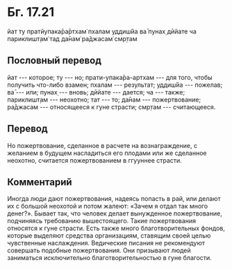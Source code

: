 # Бг. 17.21
йат ту пратйупака̄ра̄ртхам̇
пхалам уддиш́йа ва̄ пунах̣
дӣйате ча париклишт̣ам̇
тад да̄нам̇ ра̄джасам̇ смр̣там
## Пословный перевод

йат --- которое; ту --- но; прати-упака̄ра-артхам --- для того, чтобы
получить что-либо взамен; пхалам --- результат; уддиш́йа --- пожелав; ва̄
--- или; пунах̣ --- вновь; дӣйате --- дается; ча --- также; париклишт̣ам
--- неохотно; тат --- то; да̄нам --- пожертвование; ра̄джасам ---
относящееся к гуне страсти; смр̣там --- считающееся.

## Перевод

Но пожертвование, сделанное в расчете на вознаграждение, с желанием в
будущем насладиться его плодами или же сделанное неохотно, считается
пожертвованием в ггууннее страсти.

## Комментарий

Иногда люди дают пожертвования, надеясь попасть в рай, или делают их с
большой неохотой и потом жалеют: «Зачем я отдал так много денег?».
Бывает так, что человек делает вынужденное пожертвование, подчиняясь
требованию вышестоящего. Такие пожертвования относятся к гуне страсти.
Есть также много благотворительных фондов, которые выделяют средства
организациям, ставящим своей целью чувственные наслаждения. Ведические
писания не рекомендуют совершать подобные пожертвования. Они призывают
людей заниматься исключительно благотворительностью в гуне благости.
